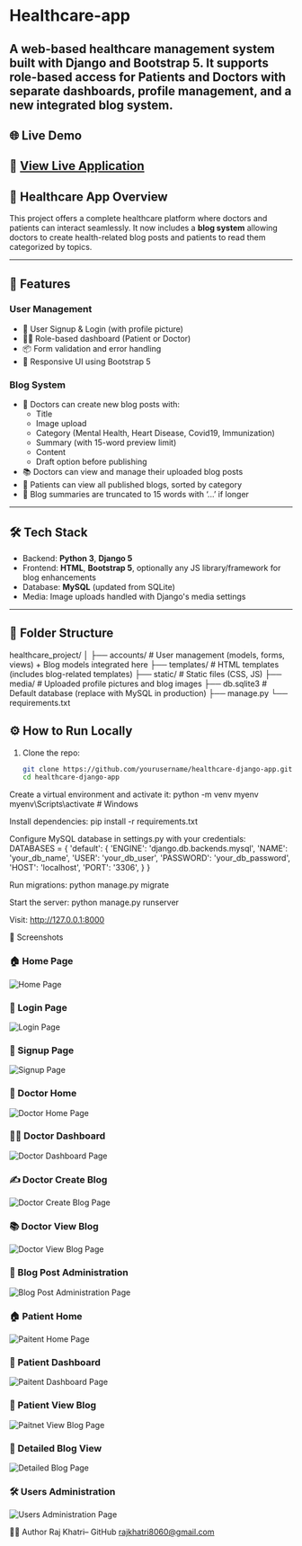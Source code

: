 # Healthcare-app

A web-based healthcare management system built with **Django** and **Bootstrap 5**. It supports role-based access for Patients and Doctors with separate dashboards, profile management, and a new integrated blog system.
---

## 🌐 Live Demo
🔗 [View Live Application](https://healthcareapp-frontend.onrender.com)
---
## 🏥 Healthcare App Overview

This project offers a complete healthcare platform where doctors and patients can interact seamlessly. It now includes a **blog system** allowing doctors to create health-related blog posts and patients to read them categorized by topics.

---
## 🚀 Features

### User Management
- 👤 User Signup & Login (with profile picture)
- 🧑‍⚕️ Role-based dashboard (Patient or Doctor)
- 📦 Form validation and error handling
- 🎨 Responsive UI using Bootstrap 5

### Blog System
- 📝 Doctors can create new blog posts with:
  - Title
  - Image upload
  - Category (Mental Health, Heart Disease, Covid19, Immunization)
  - Summary (with 15-word preview limit)
  - Content
  - Draft option before publishing
- 📚 Doctors can view and manage their uploaded blog posts
- 📰 Patients can view all published blogs, sorted by category
- 📄 Blog summaries are truncated to 15 words with ‘...’ if longer

---

## 🛠 Tech Stack

- Backend: **Python 3**, **Django 5**
- Frontend: **HTML**, **Bootstrap 5**, optionally any JS library/framework for blog enhancements
- Database: **MySQL** (updated from SQLite)
- Media: Image uploads handled with Django's media settings

---

## 📂 Folder Structure
healthcare_project/
│
├── accounts/          # User management (models, forms, views) + Blog models integrated here
├── templates/         # HTML templates (includes blog-related templates)
├── static/            # Static files (CSS, JS)
├── media/             # Uploaded profile pictures and blog images
├── db.sqlite3         # Default database (replace with MySQL in production)
├── manage.py
└── requirements.txt

## ⚙️ How to Run Locally

1. Clone the repo:
   ```bash
   git clone https://github.com/yourusername/healthcare-django-app.git
   cd healthcare-django-app
   
Create a virtual environment and activate it:
python -m venv myenv
myenv\Scripts\activate  # Windows

Install dependencies:
pip install -r requirements.txt

Configure MySQL database in settings.py with your credentials:
DATABASES = {
    'default': {
        'ENGINE': 'django.db.backends.mysql',
        'NAME': 'your_db_name',
        'USER': 'your_db_user',
        'PASSWORD': 'your_db_password',
        'HOST': 'localhost',
        'PORT': '3306',
    }
}

Run migrations:
python manage.py migrate

Start the server:
python manage.py runserver

Visit: http://127.0.0.1:8000

📸 Screenshots
### 🏠 Home Page
![Home Page](Screenshots/Home.png)

### 🔐 Login Page
![Login Page](Screenshots/Login.png)

### 📝 Signup Page
![Signup Page](Screenshots/Signup.png)

### 🏥 Doctor Home
![Doctor Home Page](Screenshots/DoctorHome.png)

### 🧑‍⚕️ Doctor Dashboard
![Doctor Dashboard Page](Screenshots/DoctorDashboard.png)

### ✍️ Doctor Create Blog
![Doctor Create Blog Page](Screenshots/DoctorCreateBlog.png)

### 📚 Doctor View Blog
![Doctor View Blog Page](Screenshots/DoctorViewBlog.png)

### 💼 Blog Post Administration
![Blog Post Administration Page](Screenshots/BlogPostAdministration.png)

### 🏠 Patient Home
![Paitent Home Page](Screenshots/PaitentHome.png)

### 🧍 Patient Dashboard
![Paitent Dashboard Page](Screenshots/PaitentDashboard.png)

### 📖 Patient View Blog
![Paitnet View Blog Page](Screenshots/PaitnetViewBlog.png)

### 📘 Detailed Blog View
![Detailed Blog Page](Screenshots/DetailedBlog.png)

### 🛠️ Users Administration
![Users Administration Page](Screenshots/UsersAdministration.png)


👨‍💻 Author
Raj Khatri– GitHub
rajkhatri8060@gmail.com
